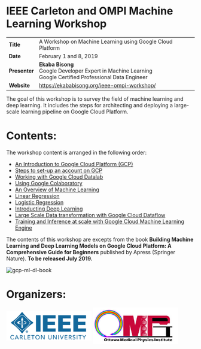 # IEEE Carleton and OMPI Machine Learning Workshop

| | |
|-|-|
|__Title__| A Workshop on Machine Learning using Google Cloud Platform
|__Date__ | February 1 and 8, 2019
|__Presenter__ | __Ekaba Bisong__ <br>Google Developer Expert in Machine Learning<br> Google Certified Professional Data Engineer
|__Website__ | <a href="https://ekababisong.org/ieee-ompi-workshop/">https://ekababisong.org/ieee-ompi-workshop/</a>

The goal of this workshop is to survey the field of machine learning and deep learning. It includes the steps for architecting and deploying a large-scale learning pipeline on Google Cloud Platform.

# Contents:
The workshop content is arranged in the following order:
- <a href="./intro-gcp.ipynb">An Introduction to Google Cloud Platform (GCP)</a>
- <a href="./setting-up-gcp.ipynb">Steps to set-up an account on GCP</a>
- <a href="./datalab.ipynb">Working with Google Cloud Datalab</a>
- <a href="./google-colab.ipynb">Using Google Colaboratory</a>
- <a href="./ml-overview.ipynb">An Overview of Machine Learning</a>
- <a href="./linear_regression.ipynb">Linear Regression</a>
- <a href="./logistic_regression.ipynb">Logistic Regression</a>
- <a href="./deep_learning.ipynb">Introducting Deep Learning</a>
- <a href="./dataflow.ipynb">Large Scale Data transformation with Google Cloud Dataflow</a>
- <a href="./cloud-mle.ipynb">Training and Inference at scale with Google Cloud Machine Learning Engine</a>

The contents of this workshop are excepts from the book **Building Machine Learning and Deep Learning Models on Google Cloud Platform: A Comprehensive Guide for Beginners** published by Apress (Springer Nature). **To be released July 2019.**

<img src="https://ekababisong.org/assets/books/BisongHiRes.jpg" alt="gcp-ml-dl-book" width="50%" height="50%">

# Organizers:
<p align="left">
    <img src="ieee-ompi/ieee_carleton.png" align="middle" alt="IEEE Carleton." height=45% width=45%/>
    <img src="ieee-ompi/ompi.png" align="middle" alt="Ottawa Medical Physics Institute." height=45% width=45%/>
</p>